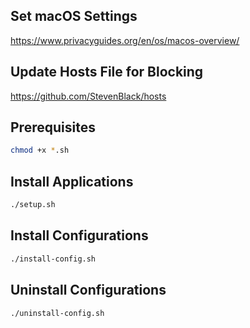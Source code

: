 ## Set macOS Settings

https://www.privacyguides.org/en/os/macos-overview/

## Update Hosts File for Blocking

https://github.com/StevenBlack/hosts

## Prerequisites

```bash
chmod +x *.sh
```

## Install Applications

```bash
./setup.sh
```

## Install Configurations

```bash
./install-config.sh
```

## Uninstall Configurations

```bash
./uninstall-config.sh
```

